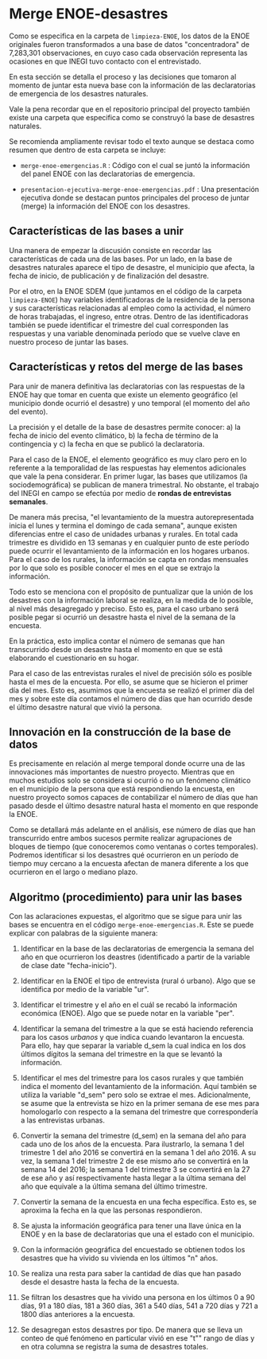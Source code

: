 # Merge ENOE-desastres

Como se especifica en la carpeta de `limpieza-ENOE`, los datos de la ENOE originales fueron transformados a una base de datos "concentradora" de 7,283,301 observaciones, en cuyo caso cada observación representa las ocasiones en que INEGI tuvo contacto con el entrevistado.

En esta sección se detalla el proceso y las decisiones que tomaron al momento de juntar esta nueva base con la información de las declaratorias de emergencia de los desastres naturales.

Vale la pena recordar que en el repositorio principal del proyecto también existe una carpeta que especifica como se construyó la base de desastres naturales.

Se recomienda ampliamente revisar todo el texto aunque se destaca como resumen que dentro de esta carpeta se incluye:

- `merge-enoe-emergencias.R` : Código con el cual se juntó la información del panel ENOE con las declaratorias de emergencia.

- `presentacion-ejecutiva-merge-enoe-emergencias.pdf` : Una presentación ejecutiva donde se destacan puntos principales del proceso de juntar (merge) la información del ENOE con los desastres.

## Características de las bases a unir

Una manera de empezar la discusión consiste en recordar las características de cada una de las bases. Por un lado, en la base de desastres naturales aparece el tipo de desastre, el municipio que afecta, la fecha de inicio, de publicación y de finalización del desastre.

Por el otro, en la ENOE SDEM (que juntamos en el código de la carpeta `limpieza-ENOE`) hay variables identificadoras de la residencia de la persona y sus características relacionadas al empleo como la actividad, el número de horas trabajadas, el ingreso, entre otras. Dentro de las identificadoras también se puede identificar el trimestre del cual corresponden las respuestas y una variable denominada período que se vuelve clave en nuestro proceso de juntar las bases.

## Características y retos del merge de las bases

Para unir de manera definitiva las declaratorias con las respuestas de la ENOE hay que tomar en cuenta que existe un elemento geográfico (el municipio donde ocurrió el desastre) y uno temporal (el momento del año del evento).

La precisión y el detalle de la base de desastres permite conocer: a) la fecha de inicio del evento climático, b) la fecha de término de la contingencia y c) la fecha en que se publicó la declaratoria. 

Para el caso de la ENOE, el elemento geográfico es muy claro pero en lo referente a la temporalidad de las respuestas hay elementos adicionales que vale la pena considerar. En primer lugar, las bases que utilizamos (la sociodemográfica) se publican de manera trimestral. No obstante, el trabajo del INEGI en campo se efectúa por medio de **rondas de entrevistas semanales**. 

De manera más precisa, "el levantamiento de la muestra autorepresentada inicia el lunes y termina el domingo de cada semana", aunque existen diferencias entre el caso de unidades urbanas y rurales. En total cada trimestre es dividido en 13 semanas y en cualquier punto de este período puede ocurrir el levantamiento de la información en los hogares urbanos. Para el caso de los rurales, la información se capta en rondas mensuales por lo que solo es posible conocer el mes en el que se extrajo la información.

Todo esto se menciona con el propósito de puntualizar que la unión de los desastres con la información laboral se realiza, en la medida de lo posible, al nivel más desagregado y preciso. Esto es, para el caso urbano será posible pegar si ocurrió un desastre hasta el nivel de la semana de la encuesta.

En la práctica, esto implica contar el número de semanas que han transcurrido desde un desastre hasta el momento en que se está elaborando el cuestionario en su hogar.

Para el caso de las entrevistas rurales el nivel de precisión sólo es posible hasta el mes de la encuesta. Por ello, se asume que se hicieron el primer día del mes. Esto es, asumimos que la encuesta se realizó el primer día del mes y sobre este día contamos el número de días que han ocurrido desde el último desastre natural que vivió la persona.

## Innovación en la construcción de la base de datos

Es precisamente en relación al merge temporal donde ocurre una de las innovaciones más importantes de nuestro proyecto. Mientras que en muchos estudios solo se considera si ocurrió o no un fenómeno climático en el municipio de la persona que está respondiendo la encuesta, en nuestro proyecto somos capaces de contabilizar el número de días que han pasado desde el último desastre natural hasta el momento en que responde la ENOE.

Como se detallará más adelante en el análisis, ese número de días que han transcurrido entre ambos sucesos permite realizar agrupaciones de bloques de tiempo (que conoceremos como ventanas o cortes temporales). Podremos identificar si los desastres qué ocurrieron en un período de tiempo muy cercano a la encuesta afectan de manera diferente a los que ocurrieron en el largo o mediano plazo.

## Algoritmo (procedimiento) para unir las bases

Con las aclaraciones expuestas, el algoritmo que se sigue para unir las bases se encuentra en el código `merge-enoe-emergencias.R`. Este se puede explicar con palabras de la siguiente manera: 

1. Identificar en la base de las declaratorias de emergencia la semana del año en que ocurrieron los deastres (identificado a partir de la variable de clase date "fecha-inicio").

2. Identificar en la ENOE el tipo de entrevista (rural ó urbano). Algo que se identifica por medio de la variable "ur".

3. Identificar el trimestre y el año en el cuál se recabó la información económica (ENOE). Algo que se puede notar en la variable "per".

4. Identificar la semana del trimestre a la que se está haciendo referencia para los casos *urbanos* y que indica cuando levantaron la encuesta. Para ello, hay que separar la variable d_sem la cual indica en los dos últimos dígitos la semana del trimestre en la que se levantó la información.

5. Identificar el mes del trimestre para los casos rurales y que también indica el momento del levantamiento de la información. Aquí también se utiliza la variable "d_sem" pero solo se extrae el mes. Adicionalmente, se asume que la entrevista se hizo en la primer semana de ese mes para homologarlo con respecto a la semana del trimestre que correspondería a las entrevistas urbanas.

6. Convertir la semana del trimestre (d_sem) en la semana del año para cada uno de los años de la encuesta. Para ilustrarlo, la semana 1 del trimestre 1 del año 2016 se convertirá en la semana 1 del año 2016. A su vez, la semana 1 del trimestre 2 de ese mismo año se convertirá en la semana 14 del 2016; la semana 1 del trimestre 3 se convertirá en la 27 de ese año y así respectivamente hasta llegar a la última semana del año que equivale a la última semana del último trimestre.

7. Convertir la semana de la encuesta en una fecha específica. Esto es, se aproxima la fecha en la que las personas respondieron.

8. Se ajusta la información geográfica para tener una llave única en la ENOE y en la base de declaratorias que una el estado con el municipio.

9. Con la información geográfica del encuestado se obtienen todos los desastres que ha vivido su vivienda en los últimos "n" años.

10. Se realiza una resta para saber la cantidad de días que han pasado desde el desastre hasta la fecha de la encuesta.

11. Se filtran los desastres que ha vivido una persona en los últimos 0 a 90 días, 91 a 180 días, 181 a 360 días, 361 a 540 días, 541 a 720 días y 721 a 1800 días anteriores a la encuesta.

12. Se desagregan estos desastres por tipo. De manera que se lleva un conteo de qué fenómeno en particular vivió en ese "t"" rango de días y en otra columna se registra la suma de desastres totales.